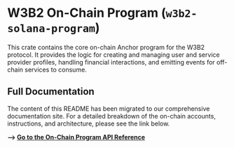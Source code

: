 # W3B2 On-Chain Program (`w3b2-solana-program`)

This crate contains the core on-chain Anchor program for the W3B2 protocol. It provides the logic for creating and managing user and service provider profiles, handling financial interactions, and emitting events for off-chain services to consume.

## Full Documentation

The content of this README has been migrated to our comprehensive documentation site. For a detailed breakdown of the on-chain accounts, instructions, and architecture, please see the link below.

**--> [Go to the On-Chain Program API Reference](../../docs/api/on-chain.md)**